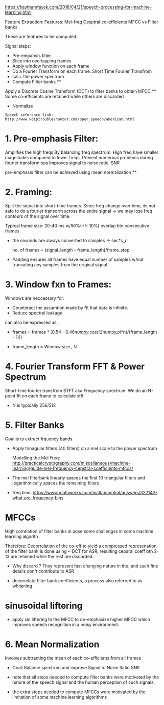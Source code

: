 https://haythamfayek.com/2016/04/21/speech-processing-for-machine-learning.html

Feature Extraction:
Features:
Mel-freq Cesptral co-efficients MFCC  vs Filter banks

These are features to be computed.

Signal steps:
   - Pre-empahsis filter
   - Slice into overlapping frames
   - Apply window function on each frame
   - Do a Fourier Transform on each frame: Short Time Fourier Transfrom
   - calc. the power spectrum
   - Compute Filter banks **
    
   Apply a Discrete Cosine Transform (DCT) to filter banks to obtain MFCC
    ** Some co-efficients are retained while others are discarded
    
   - Normalize

    Speech reference link:
    http://www.voiptroubleshooter.com/open_speech/american.html

# 1. Pre-emphasis Filter:
Amplifies the high freqs
By balancing freq spectrum. High freq have smaller magnitudes compared to lower freqs.
Prevent numerical problems during fourier transform ops
Improves signal to noise ratio. SNR

pre-emphasis filter can be achieved using mean normalization **

# 2. Framing:
Split the signal into short-time frames.
Since freq change over time, its not safe to do a fourier transorm across the entire signal -> we may lose freq contours of the signal over time.

Typical frame size: 20-40 ms w/50%(+/- 10%) overlap btn consecutive frames

- the seconds are always converted to samples -> sec*s_r

    no. of frames = (signal_length - frame_length)/frame_step

- Padding ensures all frames have equal number of samples w/out truncating any samples from the original signal

# 3. Window fxn to Frames:
Windows are neccessary for:
- Counteract the assumtion made by fft that data is infinite.
- Reduce spectral leakage




can also be expressed as:

-    frames = frames * (0.54 - 0.46*numpy.cos((2*numpy.pi*n)/(frame_length - 1)))

- frame_length = Window size , N

# 4. Fourier Transform FFT & Power Spectrum

Short-time fourier transfrom STFT aka Frequency spectrum.
We do an N-point fft on each frame to calculate stft
- N is typically 256/512

# 5. Filter Banks
Goal is to extract frquency bands
- Apply trinagular filters (40 filters) on a mel scale to the power spectrum

    Modelling the Mel Freq:
    http://practicalcryptography.com/miscellaneous/machine-learning/guide-mel-frequency-cepstral-coefficients-mfccs/

- The mel filterbank linearly spaces the first 10 triangular filters and logarithmically spaces the remaining filters

- freq bins: 
 https://www.mathworks.com/matlabcentral/answers/322142-what-are-frequency-bins


# MFCCs

High correlation of filter banks in pose some challenges in some machine learning algorith

Therefore: Decorrelation of the co-eff to yield a compressed represenation of the filter bank is done using ~ DCT
for ASR, resulting cepsral coeff btn 2-13 are retained while the rest are discarded:
- Why discard ? They represent fast changing nature in the, and such fine details don't contribute to ASR

- decorrelate filter bank coefficients, a process also referred to as whitening

# sinusoidal liftering
- apply sin liftering to the MFCC to de-emphasize higher MFCC which improves speech recognition in a noisy environment.

# 6. Mean Normalization

Involves subtracting the mean of each co-efficients from all frames
- Goal: Balance spectrum and improve Signal to Noise Ratio SNR


- note that all steps needed to compute filter banks were motivated by the nature of the speech signal and the human perception of such signals.

- the extra steps needed to compute MFCCs were motivated by the limitation of some machine learning algorithms